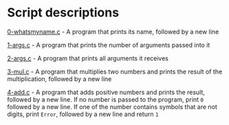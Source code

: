 # Script descriptions
[0-whatsmyname.c](https://github.com/chelseyqc/holbertonschool-low_level_programming/blob/master/argc_argv/0-whatsmyname.c) - A program that prints its name, followed by a new line


[1-args.c](https://github.com/chelseyqc/holbertonschool-low_level_programming/blob/master/argc_argv/1-args.c) - A program that prints the number of arguments passed into it


[2-args.c](https://github.com/chelseyqc/holbertonschool-low_level_programming/blob/master/argc_argv/2-args.c) - A program that prints all arguments it receives


[3-mul.c](https://github.com/chelseyqc/holbertonschool-low_level_programming/blob/master/argc_argv/3-mul.c) - A program that multiplies two numbers and prints the result of the multiplication, followed by a new line


[4-add.c](https://github.com/chelseyqc/holbertonschool-low_level_programming/blob/master/argc_argv/4-add.c) - A program that adds positive numbers and prints the result, followed by a new line. If no number is passed to the program, print `0` followed by a new line. If one of the number contains symbols that are not digits, print `Error`, followed by a new line and return `1`


